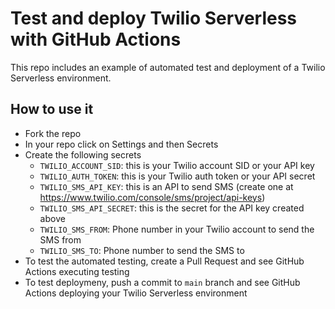 # Test and deploy Twilio Serverless with GitHub Actions

This repo includes an example of automated test and deployment of a Twilio Serverless environment. 

## How to use it
* Fork the repo 
* In your repo click on Settings and then Secrets
* Create the following secrets 
  * `TWILIO_ACCOUNT_SID`: this is your Twilio account SID or your API key 
  * `TWILIO_AUTH_TOKEN`: this is your Twilio auth token or your API secret 
  * `TWILIO_SMS_API_KEY`: this is an API to send SMS (create one at https://www.twilio.com/console/sms/project/api-keys)
  * `TWILIO_SMS_API_SECRET`: this is the secret for the API key created above
  * `TWILIO_SMS_FROM`: Phone number in your Twilio account to send the SMS from
  * `TWILIO_SMS_TO`: Phone number to send the SMS to
* To test the automated testing, create a Pull Request and see GitHub Actions executing testing
* To test deploymeny, push a commit to `main` branch and see GitHub Actions deploying your Twilio Serverless environment
